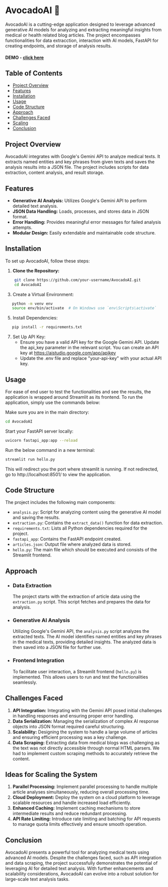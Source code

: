# AvocadoAI 🥑

AvocadoAI is a cutting-edge application designed to leverage advanced generative AI models for analyzing and extracting meaningful insights from medical or health related blog articles. The project encompasses functionalities for data extracction, interaction with AI models, FastAPI for creating endpoints, and storage of analysis results.

#### DEMO - [click here](https://www.loom.com/share/3688f2413d86433b9edf8dc46125fc48?sid=4aa1e6f9-ab06-4ae1-84ee-aa6ebb38f383)

## Table of Contents

- [Project Overview](#project-overview)
- [Features](#features)
- [Installation](#installation)
- [Usage](#usage)
- [Code Structure](#code-structure)
- [Approach](#approach)
- [Challenges Faced](#challenges-faced)
- [Scaling](#ideas-for-scaling-the-system)
- [Conclusion](#conclusion)


## Project Overview

AvocadoAI integrates with Google's Gemini API to analyze medical texts. It extracts named entities and key phrases from given texts and saves the analysis results into a JSON file. The project includes scripts for data extraction, content analysis, and result storage.

## Features

- **Generative AI Analysis:** Utilizes Google's Gemini API to perform detailed text analysis.
- **JSON Data Handling:** Loads, processes, and stores data in JSON format.
- **Error Handling:** Provides meaningful error messages for failed analysis attempts.
- **Modular Design:** Easily extendable and maintainable code structure.

## Installation

To set up AvocadoAI, follow these steps:

1. **Clone the Repository:**
```sh
    git clone https://github.com/your-username/AvocadoAI.git
    cd AvocadoAI
```
3.	Create a Virtual Environment:
```sh
   python -m venv env
   source env/bin/activate  # On Windows use `env\Scripts\activate`
```
5.	Install Dependencies:
```sh
   pip install -r requirements.txt
```
7.	Set Up API Key:
    - Ensure you have a valid API key for the Google Gemini API. Update the api_key parameter in the relevant script. You can create an API key at https://aistudio.google.com/app/apikey
    - Update the .env file and replace "your-api-key" with your actual API key.


## Usage
For ease of end user to test the functionalities and see the results, the application is wrapped around Streamlit as its frontend. To run the application, simply use the commands below:

Make sure you are in the main directory:
```sh
cd AvocadoAI
```
Start your FastAPI server locally:
```sh
uvicorn fastapi_app:app --reload
```
Run the below command in a new terminal:
```sh
streamlit run hello.py
```

This will redirect you the port where streamlit is running. If not redirected, go to http://localhost:8501/ to view the application.

## Code Structure

The project includes the following main components:

- `analysis.py`: Script for analyzing content using the generative AI model and saving the results.
- `extraction.py`: Contains the `extract_data()` function for data extraction.
- `requirements.txt`: Lists all Python dependencies required for the project.
- `fastapi_app`: Contains the FastAPI endpoint created.
- `articles.json`: Output file where analyzed data is stored.
- `hello.py`: The main file which should be executed and consists of the Streamlit frontend.

## Approach

- ### Data Extraction
    The project starts with the extraction of article data using the `extraction.py` script. This script fetches and prepares the data for analysis.

- ### Generative AI Analysis
    Utilizing Google's Gemini API, the `analysis.py` script analyzes the extracted texts. The AI model identifies named entities and key phrases in the medical texts, providing detailed insights. The analyzed data is then saved into a JSON file for further use.

- ### Frontend Integration
    To facilitate user interaction, a Streamlit frontend (`hello.py`) is implemented. This allows users to run and test the functionalities seamlessly.

## Challenges Faced

1. **API Integration:** Integrating with the Gemini API posed initial challenges in handling responses and ensuring proper error handling.
2. **Data Serialization:** Managing the serialization of complex AI response objects into JSON format required careful structuring.
3. **Scalability:** Designing the system to handle a large volume of articles and ensuring efficient processing was a key challenge.
4. **Data Scraping:** Extracting data from medical blogs was challenging as the text was not directly accessible through normal HTML parsers. We had to implement custom scraping methods to accurately retrieve the content.

## Ideas for Scaling the System

1. **Parallel Processing:** Implement parallel processing to handle multiple article analyses simultaneously, reducing overall processing time.
2. **Cloud Deployment:** Deploy the system on a cloud platform to leverage scalable resources and handle increased load efficiently.
3. **Enhanced Caching:** Implement caching mechanisms to store intermediate results and reduce redundant processing.
4. **API Rate Limiting:** Introduce rate limiting and batching for API requests to manage quota limits effectively and ensure smooth operation.

## Conclusion

AvocadoAI presents a powerful tool for analyzing medical texts using advanced AI models. Despite the challenges faced, such as API integration and data scraping, the project successfully demonstrates the potential of leveraging AI for detailed text analysis. With further enhancements and scalability considerations, AvocadoAI can evolve into a robust solution for large-scale text analysis tasks.
